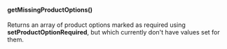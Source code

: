 #### getMissingProductOptions()

Returns an array of product options marked as required using __setProductOptionRequired__, but which currently don't have values set for them.
